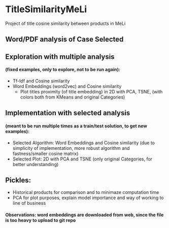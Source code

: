 # TitleSimilarityMeLi
Project of title cosine similarity between products in MeLi

## Word/PDF analysis of Case Selected 

## Exploration with multiple analysis 
#### (fixed examples, only to explore, not to be run again):
- Tf-Idf and Cosine similarity
- Word Embeddings (word2vec) and Cosine similarity 
  - Plot titles proximity (of title embedding) in 2D with PCA, TSNE, (with colors both from KMeans and original Categories)

## Implementation with selected analysis 
#### (meant to be run multiple times as a train/test solution, to get new examples):
- Selected Algorithm: Word Embeddings and Cosine similarity (due to simplicity of implementation, more robust algorithm and fastness/smaller cosine matrix)
- Selected Plot: 2D with PCA and TSNE (only original Categories, for better understanding)

## Pickles:
- Historical products for comparison and to minimaze computation time
- PCA for plot purposes, explain model importance and way of working to line of business 

#### Observations: word embeddings are downloaded from web, since the file is too heavy to upload to git repo
